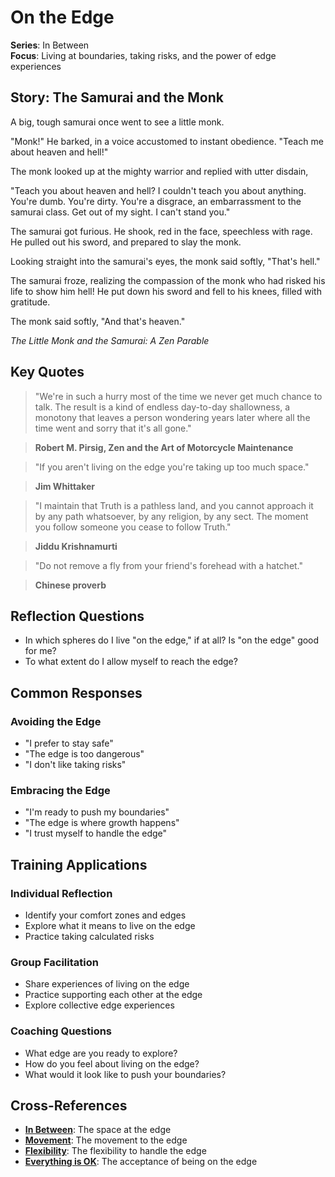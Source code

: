 # On the Edge

**Series**: In Between  
**Focus**: Living at boundaries, taking risks, and the power of edge experiences

## Story: The Samurai and the Monk

A big, tough samurai once went to see a little monk.

"Monk!" He barked, in a voice accustomed to instant obedience. "Teach me about heaven and hell!"

The monk looked up at the mighty warrior and replied with utter disdain,

"Teach you about heaven and hell? I couldn't teach you about anything. You're dumb. You're dirty. You're a disgrace, an embarrassment to the samurai class. Get out of my sight. I can't stand you."

The samurai got furious. He shook, red in the face, speechless with rage. He pulled out his sword, and prepared to slay the monk.

Looking straight into the samurai's eyes, the monk said softly, "That's hell."

The samurai froze, realizing the compassion of the monk who had risked his life to show him hell! He put down his sword and fell to his knees, filled with gratitude.

The monk said softly, "And that's heaven."

*The Little Monk and the Samurai: A Zen Parable*

## Key Quotes

> "We're in such a hurry most of the time we never get much chance to talk. The result is a kind of endless day-to-day shallowness, a monotony that leaves a person wondering years later where all the time went and sorry that it's all gone."

> **Robert M. Pirsig, Zen and the Art of Motorcycle Maintenance**

> "If you aren't living on the edge you're taking up too much space."

> **Jim Whittaker**

> "I maintain that Truth is a pathless land, and you cannot approach it by any path whatsoever, by any religion, by any sect. The moment you follow someone you cease to follow Truth."

> **Jiddu Krishnamurti**

> "Do not remove a fly from your friend's forehead with a hatchet."

> **Chinese proverb**

## Reflection Questions

- In which spheres do I live "on the edge," if at all? Is "on the edge" good for me?
- To what extent do I allow myself to reach the edge?

## Common Responses

### **Avoiding the Edge**
- "I prefer to stay safe"
- "The edge is too dangerous"
- "I don't like taking risks"

### **Embracing the Edge**
- "I'm ready to push my boundaries"
- "The edge is where growth happens"
- "I trust myself to handle the edge"

## Training Applications

### **Individual Reflection**
- Identify your comfort zones and edges
- Explore what it means to live on the edge
- Practice taking calculated risks

### **Group Facilitation**
- Share experiences of living on the edge
- Practice supporting each other at the edge
- Explore collective edge experiences

### **Coaching Questions**
- What edge are you ready to explore?
- How do you feel about living on the edge?
- What would it look like to push your boundaries?

## Cross-References
- **[In Between](01-in-between.md)**: The space at the edge
- **[Movement](10-movement.md)**: The movement to the edge
- **[Flexibility](08-flexibility.md)**: The flexibility to handle the edge
- **[Everything is OK](13-everything-is-ok.md)**: The acceptance of being on the edge
